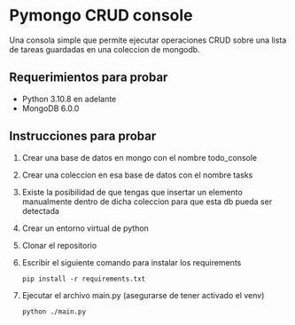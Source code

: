 # Pymongo CRUD console
Una consola simple que permite ejecutar operaciones CRUD sobre una lista de tareas guardadas en una coleccion de mongodb.

## Requerimientos para probar
- Python 3.10.8 en adelante
- MongoDB 6.0.0
## Instrucciones para probar
1. Crear una base de datos en mongo con el nombre todo_console
2. Crear una coleccion en esa base de datos con el nombre tasks
3. Existe la posibilidad de que tengas que insertar un elemento manualmente dentro de dicha coleccion para que esta db pueda ser detectada
4. Crear un entorno virtual de python
5. Clonar el repositorio
6. Escribir el siguiente comando para instalar los requirements

    ```
    pip install -r requirements.txt
    ```
7. Ejecutar el archivo main.py (asegurarse de tener activado el venv)

    ```
    python ./main.py
    ```
